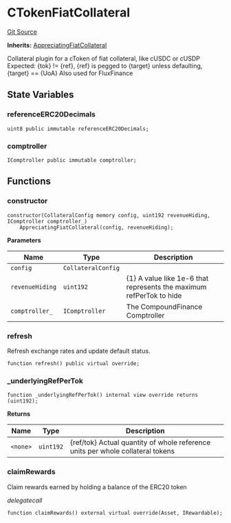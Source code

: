 # CTokenFiatCollateral
[Git Source](https://github.com/larrythecucumber321/protocol/blob/77d337b8595ba96d069ded321419b36a61984170/contracts/plugins/assets/compoundv2/CTokenFiatCollateral.sol)

**Inherits:**
[AppreciatingFiatCollateral](/contracts/plugins/assets/AppreciatingFiatCollateral.sol/abstract.AppreciatingFiatCollateral.md)

Collateral plugin for a cToken of fiat collateral, like cUSDC or cUSDP
Expected: {tok} != {ref}, {ref} is pegged to {target} unless defaulting, {target} == {UoA}
Also used for FluxFinance


## State Variables
### referenceERC20Decimals

```solidity
uint8 public immutable referenceERC20Decimals;
```


### comptroller

```solidity
IComptroller public immutable comptroller;
```


## Functions
### constructor


```solidity
constructor(CollateralConfig memory config, uint192 revenueHiding, IComptroller comptroller_)
    AppreciatingFiatCollateral(config, revenueHiding);
```
**Parameters**

|Name|Type|Description|
|----|----|-----------|
|`config`|`CollateralConfig`||
|`revenueHiding`|`uint192`|{1} A value like 1e-6 that represents the maximum refPerTok to hide|
|`comptroller_`|`IComptroller`|The CompoundFinance Comptroller|


### refresh

Refresh exchange rates and update default status.


```solidity
function refresh() public virtual override;
```

### _underlyingRefPerTok


```solidity
function _underlyingRefPerTok() internal view override returns (uint192);
```
**Returns**

|Name|Type|Description|
|----|----|-----------|
|`<none>`|`uint192`|{ref/tok} Actual quantity of whole reference units per whole collateral tokens|


### claimRewards

Claim rewards earned by holding a balance of the ERC20 token

*delegatecall*


```solidity
function claimRewards() external virtual override(Asset, IRewardable);
```

